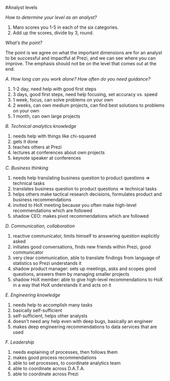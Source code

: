 #Analyst levels

*How to determine your level as an analyst?*

1. Maro scores you 1-5 in each of the six categories.
2. Add up the scores, divide by 3, round.

*What’s the point?*

The point is we agree on what the important dimensions are for an analyst to be successful and impactful at Prezi, and we can see where you can improve. The emphasis should not be on the level that comes out at the end.

*A. How long can you work alone? How often do you need guidance?*
1. 1-2 day, need help with good first steps
2. 3 days, good first steps, need help focusing, set accuracy vs. speed
3. 1 week, focus, can solve problems on your own
4. 2 weeks, can own medium projects, can find best solutions to problems on your own
5. 1 month, can own large projects

*B. Technical analytics knowledge*
1. needs help with things like chi-squared
2. gets it done
3. teaches others at Prezi
4. lectures at conferences about own projects
5. keynote speaker at conferences

*C. Business thinking*
1. needs help translating business question to product questions => technical tasks
2. translates business question to product questions => technical tasks
3. helps others make tactical research decisions, formulates product and business recommendations
4. invited to HoX meeting because you often make high-level recommendations which are followed
5. shadow CEO: makes pivot recommendations which are followed

*D. Communication, collaboration*
1. reactive communicator, limits himself to answering question explicitly asked
2. initiates good conversations, finds new friends within Prezi, good communicator
3. very clear communication, able to translate findings from language of statistics so Prezi understands it
4. shadow product manager: sets up meetings, asks and scopes good questions, answers them by managing smaller projects
5. shadow HoX member: able to give high-level recommendations to HoX in a way that HoX understands it and acts on it

*E. Engineering knowledge*
1. needs help to accomplish many tasks
2. basically self-sufficient
3. self-sufficient, helps other analysts
4. doesn't need any help even with deep bugs, basically an engineer
5. makes deep engineering recommendations to data services that are used

*F. Leadership*
1. needs explaining of processes, then follows them
2. makes good process recommendations
3. able to set processes, to coordinate analytics team
4. able to coordinate across D.A.T.A.
5. able to coordinate across Prezi

